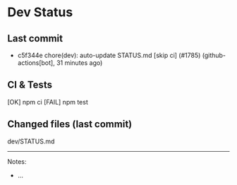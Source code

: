 # Dev Status

## Last commit
- c5f344e chore(dev): auto-update STATUS.md [skip ci] (#1785) (github-actions[bot], 31 minutes ago)
## CI & Tests
[OK] npm ci
[FAIL] npm test

## Changed files (last commit)
dev/STATUS.md

---
Notes:
- ...
